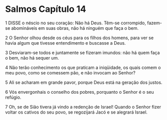 # Salmos Capítulo 14

1	DISSE o néscio no seu coração: Não há Deus. Têm-se corrompido, fazem-se abomináveis em suas obras, não há ninguém que faça o bem.

2	O Senhor olhou desde os céus para os filhos dos homens, para ver se havia algum que tivesse entendimento e buscasse a Deus.

3	Desviaram-se todos e juntamente se fizeram imundos: não há quem faça o bem, não há sequer um.

4	Não terão conhecimento os que praticam a iniqüidade, os quais comem o meu povo, como se comessem pão, e não invocam ao Senhor?

5	Ali se acharam em grande pavor, porque Deus está na geração dos justos.

6	Vós envergonhais o conselho dos pobres, porquanto o Senhor é o seu refúgio.

7	Oh, se de Sião tivera já vindo a redenção de Israel! Quando o Senhor fizer voltar os cativos do seu povo, se regozijará Jacó e se alegrará Israel.

